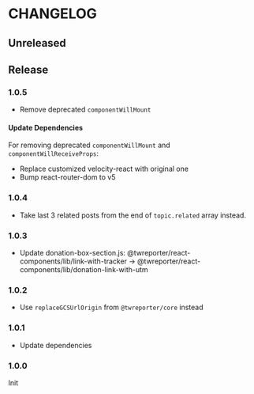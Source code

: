 # CHANGELOG

## Unreleased

## Release

### 1.0.5

- Remove deprecated `componentWillMount`

#### Update Dependencies

For removing deprecated `componentWillMount` and `componentWillReceiveProps`:

- Replace customized velocity-react with original one
- Bump react-router-dom to v5

### 1.0.4

- Take last 3 related posts from the end of `topic.related` array instead.

### 1.0.3

- Update donation-box-section.js: @twreporter/react-components/lib/link-with-tracker -> @twreporter/react-components/lib/donation-link-with-utm

### 1.0.2

- Use `replaceGCSUrlOrigin` from `@twreporter/core` instead

### 1.0.1

- Update dependencies

### 1.0.0

Init
